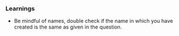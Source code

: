 ### Learnings
- Be mindful of names, double check if the name in which you have created is the same as given in the question.